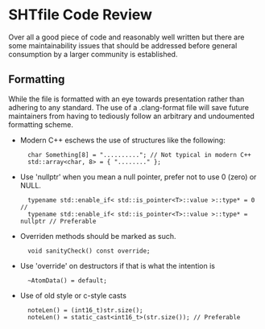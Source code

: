 # SHTfile  Code Review #

Over all a good piece of code and reasonably well written but there are some maintainability
issues that should be addressed before general consumption by a larger community
is established.

## Formatting ##

While the file is formatted with an eye towards presentation rather than adhering to 
any standard. The use of a .clang-format file will save future maintainers from having
to tediously follow an arbitrary and undoumented formatting scheme.

* Modern C++ eschews the use of structures like the following:

        char Something[8] = ".........."; // Not typical in modern C++
        std::array<char, 8> = { "........" };

* Use 'nullptr' when you mean a null pointer, prefer not to use 0 (zero) or NULL.

        typename std::enable_if< std::is_pointer<T>::value >::type* = 0 //
        typename std::enable_if< std::is_pointer<T>::value >::type* = nullptr // Preferable

* Overriden methods should be marked as such.

        void sanityCheck() const override;

* Use 'override' on destructors if that is what the intention is

        ~AtomData() = default;

* Use of old style or c-style casts

        noteLen() = (int16_t)str.size();
        noteLen() = static_cast<int16_t>(str.size()); // Preferable

